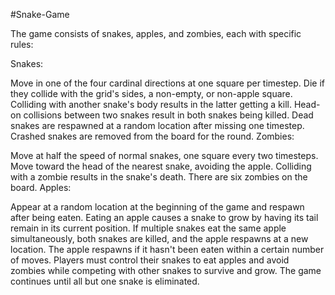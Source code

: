 #Snake-Game

The game consists of snakes, apples, and zombies, each with specific rules:

Snakes:

Move in one of the four cardinal directions at one square per timestep.
Die if they collide with the grid's sides, a non-empty, or non-apple square.
Colliding with another snake's body results in the latter getting a kill.
Head-on collisions between two snakes result in both snakes being killed.
Dead snakes are respawned at a random location after missing one timestep.
Crashed snakes are removed from the board for the round.
Zombies:

Move at half the speed of normal snakes, one square every two timesteps.
Move toward the head of the nearest snake, avoiding the apple.
Colliding with a zombie results in the snake's death.
There are six zombies on the board.
Apples:

Appear at a random location at the beginning of the game and respawn after being eaten.
Eating an apple causes a snake to grow by having its tail remain in its current position.
If multiple snakes eat the same apple simultaneously, both snakes are killed, and the apple respawns at a new location.
The apple respawns if it hasn't been eaten within a certain number of moves.
Players must control their snakes to eat apples and avoid zombies while competing with other snakes to survive and grow. The game continues until all but one snake is eliminated.

